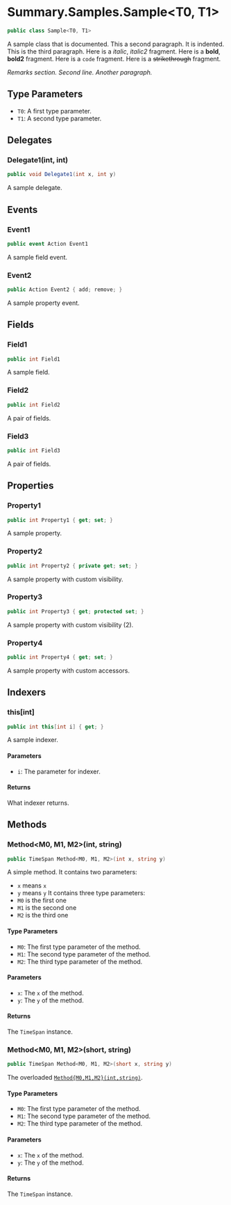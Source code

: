 # Summary.Samples.Sample<T0, T1>
```cs
public class Sample<T0, T1>
```

A sample class that is documented.
This a second paragraph.
It is indented.
This is the third paragraph.
Here is a _italic_, _italic2_ fragment.
Here is a **bold**, **bold2** fragment.
Here is a `code` fragment.
Here is a ~~strikethrough~~ fragment.

_Remarks section._
_Second line._
_Another paragraph._

## Type Parameters
- `T0`: A first type parameter.
- `T1`: A second type parameter.

## Delegates
### Delegate1(int, int)
```cs
public void Delegate1(int x, int y)
```

A sample delegate.

## Events
### Event1
```cs
public event Action Event1
```

A sample field event.

### Event2
```cs
public Action Event2 { add; remove; }
```

A sample property event.

## Fields
### Field1
```cs
public int Field1
```

A sample field.

### Field2
```cs
public int Field2
```

A pair of fields.

### Field3
```cs
public int Field3
```

A pair of fields.

## Properties
### Property1
```cs
public int Property1 { get; set; }
```

A sample property.

### Property2
```cs
public int Property2 { private get; set; }
```

A sample property with custom visibility.

### Property3
```cs
public int Property3 { get; protected set; }
```

A sample property with custom visibility (2).

### Property4
```cs
public int Property4 { get; set; }
```

A sample property with custom accessors.

## Indexers
### this[int]
```cs
public int this[int i] { get; }
```

A sample indexer.

#### Parameters
- `i`: The parameter for indexer.

#### Returns
What indexer returns.

## Methods
### Method<M0, M1, M2>(int, string)
```cs
public TimeSpan Method<M0, M1, M2>(int x, string y)
```

A simple method.
It contains two parameters:
- `x` means `x`
- `y` means `y`
It contains three type parameters:
- `M0` is the first one
- `M1` is the second one
- `M2` is the third one

#### Type Parameters
- `M0`: The first type parameter of the method.
- `M1`: The second type parameter of the method.
- `M2`: The third type parameter of the method.

#### Parameters
- `x`: The `x` of the method.
- `y`: The `y` of the method.

#### Returns
The `TimeSpan` instance.

### Method<M0, M1, M2>(short, string)
```cs
public TimeSpan Method<M0, M1, M2>(short x, string y)
```

The overloaded [`Method{M0,M1,M2}(int,string)`](./Method{M0,M1,M2}(int,string).md).

#### Type Parameters
- `M0`: The first type parameter of the method.
- `M1`: The second type parameter of the method.
- `M2`: The third type parameter of the method.

#### Parameters
- `x`: The `x` of the method.
- `y`: The `y` of the method.

#### Returns
The `TimeSpan` instance.

